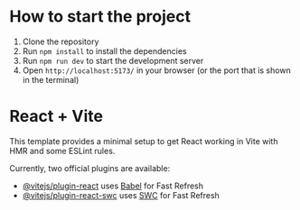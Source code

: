 # How to start the project
1. Clone the repository
2. Run `npm install` to install the dependencies
3. Run `npm run dev` to start the development server
4. Open `http://localhost:5173/` in your browser (or the port that is shown in the terminal)

# React + Vite
This template provides a minimal setup to get React working in Vite with HMR and some ESLint rules.

Currently, two official plugins are available:

- [@vitejs/plugin-react](https://github.com/vitejs/vite-plugin-react/blob/main/packages/plugin-react/README.md) uses [Babel](https://babeljs.io/) for Fast Refresh
- [@vitejs/plugin-react-swc](https://github.com/vitejs/vite-plugin-react-swc) uses [SWC](https://swc.rs/) for Fast Refresh
